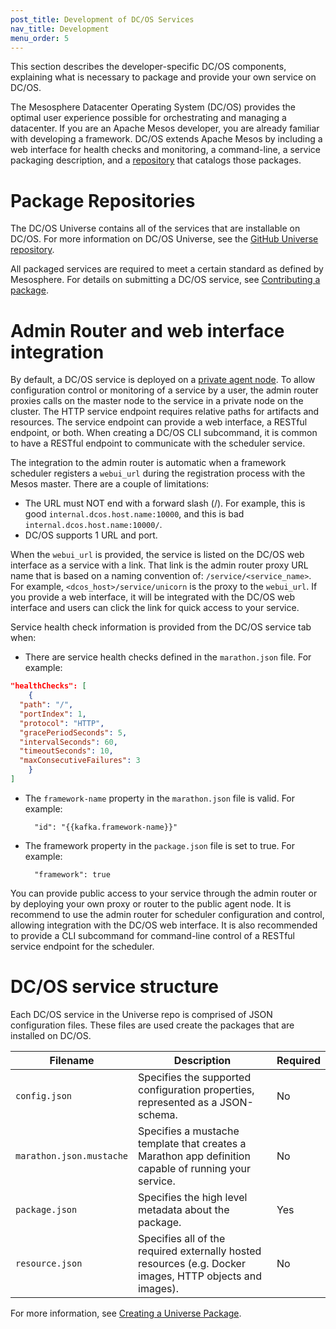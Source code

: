 ```yaml
---
post_title: Development of DC/OS Services
nav_title: Development
menu_order: 5
---
```


This section describes the developer-specific DC/OS components, explaining what is necessary to package and provide your own service on DC/OS.

The Mesosphere Datacenter Operating System (DC/OS) provides the optimal user experience possible for orchestrating and managing a datacenter. If you are an Apache Mesos developer, you are already familiar with developing a framework. DC/OS extends Apache Mesos by including a web interface for health checks and monitoring, a command-line, a service packaging description, and a [repository](/docs/1.9/usage/repo/) that catalogs those packages.

# <a name="universe"></a>Package Repositories

The DC/OS Universe contains all of the services that are installable on DC/OS. For more information on DC/OS Universe, see the [GitHub Universe repository](https://github.com/mesosphere/universe).

All packaged services are required to meet a certain standard as defined by Mesosphere. For details on submitting a DC/OS service, see [Contributing a package](/docs/1.9/development/create-package/).

# <a name="adminrouter"></a>Admin Router and web interface integration

By default, a DC/OS service is deployed on a [private agent node](/docs/1.9/overview/concepts/#private-agent-node). To allow configuration control or monitoring of a service by a user, the admin router proxies calls on the master node to the service in a private node on the cluster. The HTTP service endpoint requires relative paths for artifacts and resources. The service endpoint can provide a web interface, a RESTful endpoint, or both. When creating a DC/OS CLI subcommand, it is common to have a RESTful endpoint to communicate with the scheduler service.

The integration to the admin router is automatic when a framework scheduler registers a `webui_url` during the registration process with the Mesos master. There are a couple of limitations:

*   The URL must NOT end with a forward slash (/). For example, this is good `internal.dcos.host.name:10000`, and this is bad `internal.dcos.host.name:10000/`.
*   DC/OS supports 1 URL and port.

When the `webui_url` is provided, the service is listed on the DC/OS web interface as a service with a link. That link is the admin router proxy URL name that is based on a naming convention of: `/service/<service_name>`. For example, `<dcos_host>/service/unicorn` is the proxy to the `webui_url`. If you provide a web interface, it will be integrated with the DC/OS web interface and users can click the link for quick access to your service.

Service health check information is provided from the DC/OS service tab when:

*   There are service health checks defined in the `marathon.json` file. For example:

```json
"healthChecks": [
    {
  "path": "/",
  "portIndex": 1,
  "protocol": "HTTP",
  "gracePeriodSeconds": 5,
  "intervalSeconds": 60,
  "timeoutSeconds": 10,
  "maxConsecutiveFailures": 3
    }
]
```

*   The `framework-name` property in the `marathon.json` file is valid. For example:
    
          "id": "{{kafka.framework-name}}"
        

*   The framework property in the `package.json` file is set to true. For example:
    
          "framework": true
        

You can provide public access to your service through the admin router or by deploying your own proxy or router to the public agent node. It is recommend to use the admin router for scheduler configuration and control, allowing integration with the DC/OS web interface. It is also recommended to provide a CLI subcommand for command-line control of a RESTful service endpoint for the scheduler.

# DC/OS service structure

Each DC/OS service in the Universe repo is comprised of JSON configuration files. These files are used create the packages that are installed on DC/OS.

| Filename               | Description                                                                                              | Required |
|------------------------|----------------------------------------------------------------------------------------------------------|----------|
| `config.json`            | Specifies the supported configuration properties, represented as a JSON-schema.                          | No       |
| `marathon.json.mustache` | Specifies a mustache template that creates a Marathon app definition capable of running your service.    | No       |
| `package.json`           | Specifies the high level metadata about the package.                                                     | Yes      |
| `resource.json`          | Specifies all of the required externally hosted resources (e.g. Docker images, HTTP objects and images). | No       |

For more information, see [Creating a Universe Package](/docs/1.9/development/create-package/).
